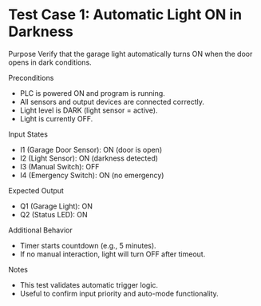 # Test Case 1: Automatic Light ON in Darkness

Purpose
Verify that the garage light automatically turns ON when the door opens in dark conditions.

Preconditions
- PLC is powered ON and program is running.
- All sensors and output devices are connected correctly.
- Light level is DARK (light sensor = active).
- Light is currently OFF.

Input States
- I1 (Garage Door Sensor): ON (door is open)
- I2 (Light Sensor): ON (darkness detected)
- I3 (Manual Switch): OFF
- I4 (Emergency Switch): ON (no emergency)

Expected Output
- Q1 (Garage Light): ON
- Q2 (Status LED): ON

Additional Behavior
- Timer starts countdown (e.g., 5 minutes).
- If no manual interaction, light will turn OFF after timeout.

Notes
- This test validates automatic trigger logic.
- Useful to confirm input priority and auto-mode functionality.
